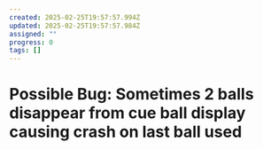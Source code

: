 ```yaml
---
created: 2025-02-25T19:57:57.994Z
updated: 2025-02-25T19:57:57.984Z
assigned: ""
progress: 0
tags: []
---
```


# Possible Bug: Sometimes 2 balls disappear from cue ball display causing crash on last ball used
